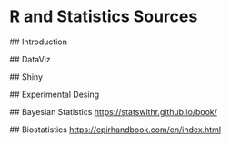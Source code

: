 # R and Statistics Sources
## Introduction

## DataViz

## Shiny

## Experimental Desing

## Bayesian Statistics
https://statswithr.github.io/book/

## Biostatistics
https://epirhandbook.com/en/index.html
